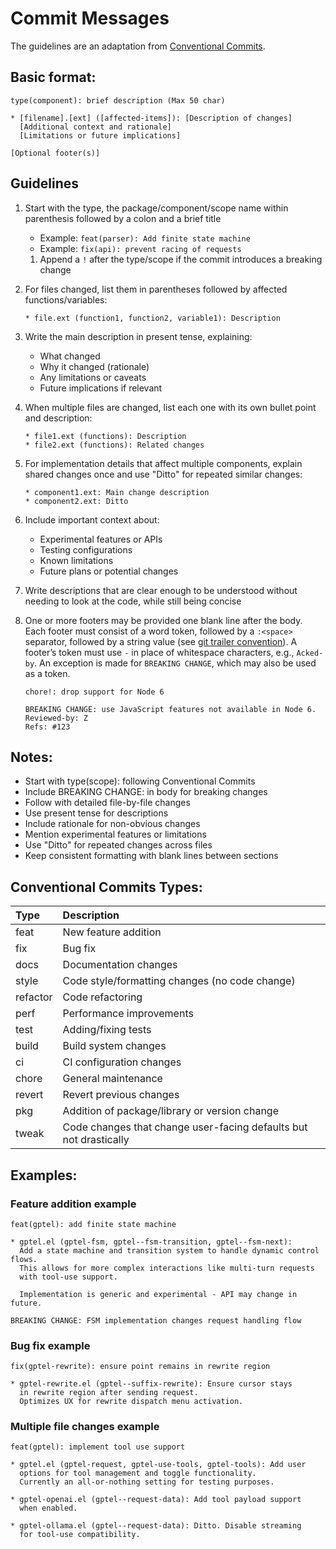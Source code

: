 # Commit Messages

The guidelines are an adaptation from [Conventional Commits](https://www.conventionalcommits.org).

## Basic format:
```
type(component): brief description (Max 50 char)

* [filename].[ext] ([affected-items]): [Description of changes]
  [Additional context and rationale]
  [Limitations or future implications]
  
[Optional footer(s)]
```

## Guidelines

1. Start with the type, the package/component/scope name within parenthesis
   followed by a colon and a brief title
   - Example: `feat(parser): Add finite state machine`
   - Example: `fix(api): prevent racing of requests`
   
   1. Append a `!` after the type/scope if the commit introduces a breaking
      change
   
2. For files changed, list them in parentheses followed by affected
   functions/variables:

   ```
   * file.ext (function1, function2, variable1): Description
   ```

3. Write the main description in present tense, explaining:
   - What changed
   - Why it changed (rationale)
   - Any limitations or caveats
   - Future implications if relevant

4. When multiple files are changed, list each one with its own bullet point and
   description:

   ```
   * file1.ext (functions): Description
   * file2.ext (functions): Related changes
   ```

5. For implementation details that affect multiple components, explain shared
   changes once and use "Ditto" for repeated similar changes:

   ```
   * component1.ext: Main change description
   * component2.ext: Ditto
   ```

6. Include important context about:
   - Experimental features or APIs
   - Testing configurations
   - Known limitations
   - Future plans or potential changes

7. Write descriptions that are clear enough to be understood without needing to
   look at the code, while still being concise

8. One or more footers may be provided one blank line after the body. Each
   footer must consist of a word token, followed by a `:<space>` separator,
   followed by a string value (see [git trailer
   convention](https://git-scm.com/docs/git-interpret-trailers)). A footer’s
   token must use `-` in place of whitespace characters, e.g., `Acked-by`. An
   exception is made for `BREAKING CHANGE`, which may also be used as a token.
   
   ```
   chore!: drop support for Node 6

   BREAKING CHANGE: use JavaScript features not available in Node 6.
   Reviewed-by: Z
   Refs: #123
   ```

## Notes:

- Start with type(scope): following Conventional Commits
- Include BREAKING CHANGE: in body for breaking changes
- Follow with detailed file-by-file changes
- Use present tense for descriptions
- Include rationale for non-obvious changes
- Mention experimental features or limitations
- Use "Ditto" for repeated changes across files
- Keep consistent formatting with blank lines between sections

## Conventional Commits Types:

| Type     | Description                                                       |
|:---------|:------------------------------------------------------------------|
| feat     | New feature addition                                              |
| fix      | Bug fix                                                           |
| docs     | Documentation changes                                             |
| style    | Code style/formatting changes (no code change)                    |
| refactor | Code refactoring                                                  |
| perf     | Performance improvements                                          |
| test     | Adding/fixing tests                                               |
| build    | Build system changes                                              |
| ci       | CI configuration changes                                          |
| chore    | General maintenance                                               |
| revert   | Revert previous changes                                           |
| pkg      | Addition of package/library or version change                     |
| tweak    | Code changes that change user-facing defaults but not drastically |


## Examples:

### Feature addition example

```
feat(gptel): add finite state machine

* gptel.el (gptel-fsm, gptel--fsm-transition, gptel--fsm-next): 
  Add a state machine and transition system to handle dynamic control flows.
  This allows for more complex interactions like multi-turn requests
  with tool-use support.
  
  Implementation is generic and experimental - API may change in future.

BREAKING CHANGE: FSM implementation changes request handling flow
```

### Bug fix example

```
fix(gptel-rewrite): ensure point remains in rewrite region

* gptel-rewrite.el (gptel--suffix-rewrite): Ensure cursor stays
  in rewrite region after sending request.
  Optimizes UX for rewrite dispatch menu activation.
```

### Multiple file changes example

```
feat(gptel): implement tool use support

* gptel.el (gptel-request, gptel-use-tools, gptel-tools): Add user
  options for tool management and toggle functionality.
  Currently an all-or-nothing setting for testing purposes.

* gptel-openai.el (gptel--request-data): Add tool payload support
  when enabled.

* gptel-ollama.el (gptel--request-data): Ditto. Disable streaming
  for tool-use compatibility.
```


